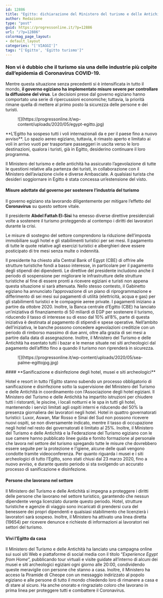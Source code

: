 ```yaml
---
id: 12886
title: "Egitto: dichiarazione del Ministero del turismo e delle Antichit\xE0"
author: Redazione
type: "post"
guid: https://progressonline.it/?p=12886
url: "/?p=12886"
colormag_page_layout:
- default_layout
categories: "['VIAGGI']"
tags: "['Egitto', 'Egitto turismo']"
---
```


### Non vi è dubbio che il turismo sia una delle industrie più colpite dall’epidemia di Coronavirus COVID-19.

Mentre questa situazione senza precedenti si è intensificata in tutto il mondo, **il governo egiziano ha implementato misure severe per controllare la diffusione del virus**. Le decisioni prese dal governo egiziano hanno comportato una serie di ripercussioni economiche; tuttavia, la priorità rimane quella di mettere al primo posto la sicurezza delle persone e dei turisti.

<div class="wp-block-image"><figure class="aligncenter size-large is-resized">![](https://progressonline.it/wp-content/uploads/2020/05/egypt-egitto.jpg)</figure></div>**L’Egitto ha sospeso tutti i voli internazionali da e per il paese fino a nuovo avviso**. Lo spazio aereo egiziano, tuttavia, è rimasto aperto e limitato ai voli in arrivo vuoti per trasportare passeggeri in uscita verso le loro destinazioni, qualora i turisti, già in Egitto, desiderino continuare il loro programma.

Il Ministero del turismo e delle antichità ha assicurato l’agevolazione di tutte le questioni relative alla partenza dei turisti, in collaborazione con il Ministero dell’aviazione civile e diverse Ambasciate. A qualsiasi turista che desideri soggiornare in Egitto è stata concessa un’estensione del visto.

#### **Misure adottate dal governo per sostenere l’industria del turismo**

Il governo egiziano sta lavorando diligentemente per mitigare l’effetto del **Coronavirus** su questo settore vitale.

Il presidente **Abdel Fattah El-Sisi** ha emesso diverse direttive presidenziali volte a sostenere il turismo proteggendo al contempo i diritti dei lavoratori durante la crisi.

Le misure di sostegno del settore comprendono la riduzione dell’imposta immobiliare sugli hotel e gli stabilimenti turistici per sei mesi. Il pagamento di tutte le quote relative agli esercizi turistici e alberghieri deve essere posticipato di tre mesi senza multe o indennità.

Il presidente ha chiesto alla Central Bank of Egypt (CBE) di offrire alle strutture turistiche fondi a basso interesse, in particolare per il pagamento degli stipendi dei dipendenti. Le direttive del presidente includono anche il periodo di sospensione per migliorare le infrastrutture delle strutture turistiche al fine di essere pronti a ricevere egiziani e turisti non appena questa situazione si sarà attenuata. Nello stesso contesto, il Gabinetto egiziano ha annunciato l’approvazione di un piano di riprogrammazione e differimento di sei mesi sui pagamenti di utilità (elettricità, acqua e gas) per gli stabilimenti turistici e le compagnie aeree private. I pagamenti iniziano a partire da ottobre 2020. Inoltre, la Banca centrale d’Egitto (CBE) ha lanciato un’iniziativa di finanziamento di 50 miliardi di EGP per sostenere il turismo, riducendo il tasso di interesse su di esso dal 10% all’8%, parte di questa iniziativa è destinata al pagamento di stipendi e spese operative. Nell’ambito dell’iniziativa, le banche possono concedere agevolazioni creditizie con un periodo di rimborso massimo di due anni, oltre alla grazia di sei mesi a partire dalla data di assegnazione. Inoltre, il Ministero del Turismo e delle Antichità ha esentato tutti i bazar e le mense situate nei siti archeologici dal pagamento dell’affitto fino a quando il turismo non riprenderà in sicurezza.

<div class="wp-block-image"><figure class="aligncenter size-large is-resized">![](https://progressonline.it/wp-content/uploads/2020/05/sea-palme-egittojpg.jpg)</figure></div>#### **Sanificazione e disinfezione degli hotel, musei e siti archeologici** 

Hotel e resort in tutto l’Egitto stanno subendo un processo obbligatorio di sanificazione e disinfezione sotto la supervisione del Ministero del Turismo e delle Antichità in coordinamento con l’Associazione degli hotel egiziani. Il Ministero del Turismo e delle Antichità ha impartito istruzioni per chiudere tutti i ristoranti, le piscine, i locali notturni e le spa in tutti gli hotel, mantenendo i servizi limitati agli ospiti interni e riducendo del 50% la presenza giornaliera dei lavoratori negli hotel. Hotel in quattro governatorati turistici: Luxor, Aswan, Mar Rosso e Sinai del Sud non possono ricevere nuovi ospiti, se non diversamente indicato, mentre il tasso di occupazione negli hotel nel resto dei governatorati è limitato al 25%. Inoltre, il Ministero del Turismo e delle Antichità e la Federazione del Turismo egiziano con le sue camere hanno pubblicato linee guida e fornito formazione al personale che lavora nel settore del turismo spiegando tutte le misure che dovrebbero essere seguite per la protezione e l’igiene, alcune delle quali vengono condotte tramite videoconferenza. Per quanto riguarda i musei e i siti archeologici di tutto l’Egitto, sono stati chiusi dal 23 marzo 2020, fino a nuovo avviso, e durante questo periodo si sta svolgendo un accurato processo di sanificazione e disinfezione.

####  **Persone che lavorano nel settore** 

Il Ministero del Turismo e delle Antichità si impegna a proteggere i diritti delle persone che lavorano nel settore turistico, garantendo che nessun dipendente venga licenziato durante questo periodo. Hotel, strutture turistiche e agenzie di viaggio sono incaricati di prendersi cura del benessere dei propri dipendenti e qualsiasi stabilimento che licenzierà i lavoratori sarà sospeso. Inoltre, il Ministero ha attivato una linea diretta (19654) per ricevere denunce e richieste di informazioni ai lavoratori nei settori del turismo.

####  **Vivi l’Egitto da casa**

 Il Ministero del Turismo e delle Antichità ha lanciato una campagna online sui suoi siti Web e piattaforme di social media con il titolo “*Experience Egypt from Home*“, pubblicando tour virtuali e visite guidate all’interno di alcuni dei musei e siti archeologici egiziani ogni giorno alle 20:00, condividendo queste meraviglie con persone che stanno a casa. Inoltre, il Ministero ha acceso la Piramide di Cheope con un messaggio indirizzato al popolo egiziano e alle persone di tutto il mondo chiedendo loro di rimanere a casa e di stare al sicuro. Ha anche onorato e ringraziato coloro che lavorano in prima linea per proteggere tutti e combattere il Coronavirus.